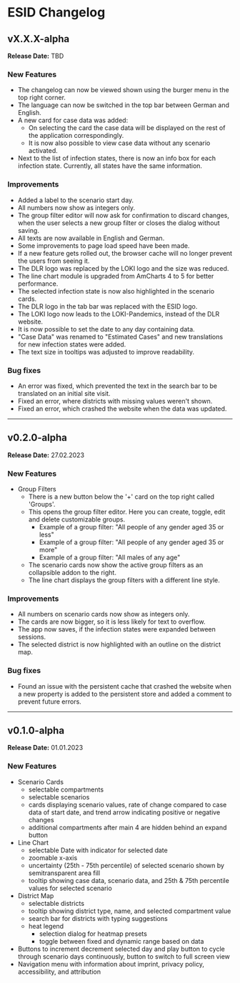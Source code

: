 # ESID Changelog

## vX.X.X-alpha

**Release Date:** TBD

### New Features

- The changelog can now be viewed shown using the burger menu in the top right corner.
- The language can now be switched in the top bar between German and English.
- A new card for case data was added:
  - On selecting the card the case data will be displayed on the rest of the application correspondingly.
  - It is now also possible to view case data without any scenario activated.
- Next to the list of infection states, there is now an info box for each infection state. Currently, all states have the same information.

### Improvements

- Added a label to the scenario start day.
- All numbers now show as integers only.
- The group filter editor will now ask for confirmation to discard changes, when the user selects a new group filter or closes the dialog without saving.
- All texts are now available in English and German.
- Some improvements to page load speed have been made.
- If a new feature gets rolled out, the browser cache will no longer prevent the users from seeing it.
- The DLR logo was replaced by the LOKI logo and the size was reduced.
- The line chart module is upgraded from AmCharts 4 to 5 for better performance.
- The selected infection state is now also highlighted in the scenario cards.
- The DLR logo in the tab bar was replaced with the ESID logo.
- The LOKI logo now leads to the LOKI-Pandemics, instead of the DLR website.
- It is now possible to set the date to any day containing data.
- "Case Data" was renamed to "Estimated Cases" and new translations for new infection states were added.
- The text size in tooltips was adjusted to improve readability.

### Bug fixes

- An error was fixed, which prevented the text in the search bar to be translated on an initial site visit.
- Fixed an error, where districts with missing values weren't shown.
- Fixed an error, which crashed the website when the data was updated.

---

## v0.2.0-alpha

**Release Date:** 27.02.2023

### New Features

- Group Filters
  - There is a new button below the '+' card on the top right called 'Groups'.
  - This opens the group filter editor. Here you can create, toggle, edit and delete customizable groups.
    - Example of a group filter: "All people of any gender aged 35 or less"
    - Example of a group filter: "All people of any gender aged 35 or more"
    - Example of a group filter: "All males of any age"
  - The scenario cards now show the active group filters as an collapsible addon to the right.
  - The line chart displays the group filters with a different line style.

### Improvements

- All numbers on scenario cards now show as integers only.
- The cards are now bigger, so it is less likely for text to overflow.
- The app now saves, if the infection states were expanded between sessions.
- The selected district is now highlighted with an outline on the district map.

### Bug fixes

- Found an issue with the persistent cache that crashed the website when a new property is added to the persistent store
  and added a comment to prevent future errors.

---

## v0.1.0-alpha

**Release Date:** 01.01.2023

### New Features

- Scenario Cards
  - selectable compartments
  - selectable scenarios
  - cards displaying scenario values, rate of change compared to case data of start date, and trend arrow indicating positive or negative changes
  - additional compartments after main 4 are hidden behind an expand button
- Line Chart
  - selectable Date with indicator for selected date
  - zoomable x-axis
  - uncertainty (25th - 75th percentile) of selected scenario shown by semitransparent area fill
  - tooltip showing case data, scenario data, and 25th & 75th percentile values for selected scenario
- District Map
  - selectable districts
  - tooltip showing district type, name, and selected compartment value
  - search bar for districts with typing suggestions
  - heat legend
    - selection dialog for heatmap presets
    - toggle between fixed and dynamic range based on data
- Buttons to increment decrement selected day and play button to cycle through scenario days continuously, button to switch to full screen view
- Navigation menu with information about imprint, privacy policy, accessibility, and attribution
